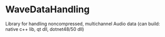 # WaveDataHandling
Library for handling noncompressed, multichannel Audio data (can build: native c++ lib, qt dll, dotnet48/50 dll)
